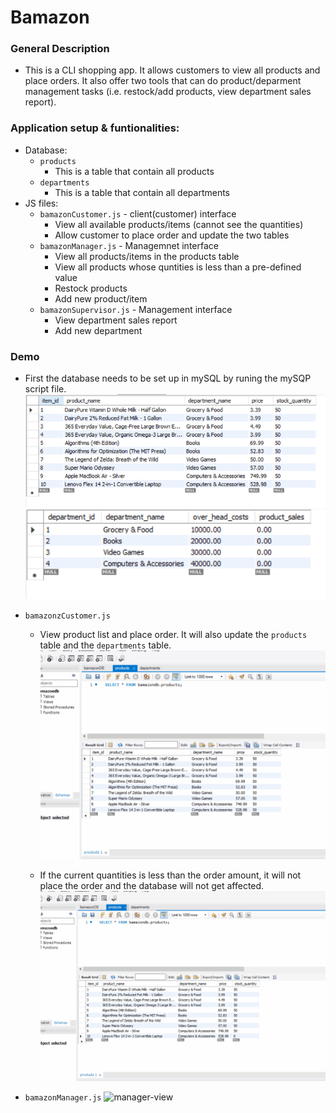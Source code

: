 # Bamazon

### General Description

* This is a CLI shopping app. It allows customers to view all products and place orders. It also offer two tools that can do product/deparment management tasks (i.e. restock/add products, view department sales report). 

### Application setup & funtionalities:
* Database:
    * `products`
        * This is a table that contain all products
    * `departments`
        * This is a table that contain all departments
* JS files:
    * `bamazonCustomer.js` - client(customer) interface
        * View all available products/items (cannot see the quantities)
        * Allow customer to place order and update the two tables
    * `bamazonManager.js` - Managemnet interface
        * View all products/items in the products table
        * View all products whose quntities is less than a pre-defined value
        * Restock products
        * Add new product/item
    * `bamazonSupervisor.js` - Management interface
        * View department sales report
        * Add new department

### Demo
* First the database needs to be set up in mySQL by runing the mySQP script file. 
    ![database-products](/demo/demo-database-products.PNG) 
    ![database-departments](/demo/demo-database-departments.PNG)

* `bamazonzCustomer.js`
    * View product list and place order. It will also update the `products` table and the `departments` table. 
    ![customer-normal](/demo/demo-customer-normal.gif)

    * If the current quantities is less than the order amount, it will not place the order and the database will not get affected. 
    ![customer-out-of-stock](/demo/demo-customer-out-of-stock.gif)

*  `bamazonManager.js`
    ![manager-view](/demo/demo-manager)
    
